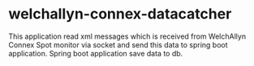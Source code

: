 # welchallyn-connex-datacatcher

This application read xml messages which is received from WelchAllyn Connex Spot monitor via socket and send this data to 
spring boot application. Spring boot application save data to db.
